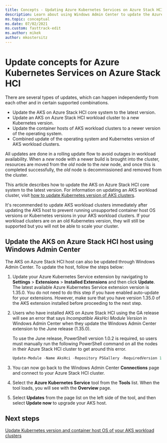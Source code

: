 ```yaml
---
title: Concepts - Updating Azure Kubernetes Services on Azure Stack HCI host using Windows Admin Center
description: Learn about using Windows Admin Center to update the Azure Kubernetes Service on Azure Stack HCI host.
ms.topic: conceptual
ms.date: 07/02/2021
ms.custom: fasttrack-edit
ms.author: mikek
author: mkostersitz
---
```


# Update concepts for Azure Kubernetes Services on Azure Stack HCI

There are several types of updates, which can happen independently from each other and in certain supported combinations.

- Update the AKS on Azure Stack HCI core system to the latest version.
- Update an AKS on Azure Stack HCI workload cluster to a new Kubernetes version.
- Update the container hosts of AKS workload clusters to a newer version of the operating system.
- Combined update of the operating system and Kubernetes version of AKS workload clusters.

All updates are done in a rolling update flow to avoid outages in workload availability. When a _new_ node with a newer build is brought into the cluster, resources are moved from the _old_ node to the _new_ node, and once this is completed successfully, the _old_ node is decommissioned and removed from the cluster.

This article describes how to update the AKS on Azure Stack HCI core system to the latest version. For information on updating an AKS workload cluster, visit [how to update Kubernetes version of AKS clusters](./upgrade.md).

It's recommended to update AKS workload clusters immediately after updating the AKS host to prevent running unsupported container host OS versions or Kubernetes versions in your AKS workload clusters. If your workload clusters are on an old Kubernetes version, they will still be supported but you will not be able to scale your cluster. 

## Update the AKS on Azure Stack HCI host using Windows Admin Center

The AKS on Azure Stack HCI host can also be updated through Windows Admin Center. To update the host, follow the steps below: 

1. Update your Azure Kubernetes Service extension by navigating to **Settings** > **Extensions** > **Installed Extensions** and then click **Update**. The latest available Azure Kubernetes Service extension version is 1.35.0. You do not need to do this step if you have enabled auto-update for your extensions. However, make sure that you have version 1.35.0 of the AKS extension installed before proceeding to the next step.

2. Users who have installed AKS on Azure Stack HCI using the GA release will see an error that says *Incompatible AksHci Module Version* in Windows Admin Center when they update the Windows Admin Center extension to the June release (1.35.0). 
   
   To use the June release, PowerShell version 1.0.2 is required, so users must manually run the following PowerShell command on all the nodes in their Azure Stack HCI cluster to get around this error. 

   ```powershell
   Update-Module -Name AksHci -Repository PSGallery -RequiredVersion 1.0.2 -AcceptLicense –Force 
   ```

3. You can now go back to the Windows Admin Center **Connections** page and connect to your Azure Stack HCI cluster.
4. Select the **Azure Kubernetes Service** tool from the **Tools** list. When the tool loads, you will see with the **Overview** page.
5. Select **Updates** from the page list on the left side of the tool, and then select **Update now** to upgrade your AKS host.

## Next steps
[Update Kubernetes version and container host OS of your AKS workload clusters](./upgrade.md)
